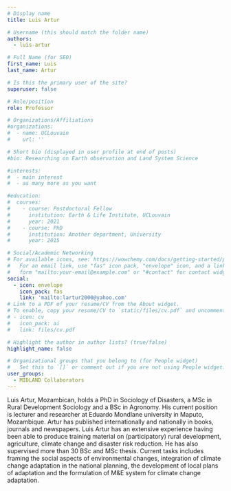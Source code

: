 ```yaml
---
# Display name
title: Luis Artur

# Username (this should match the folder name)
authors:
  - luis-artur

# Full Name (for SEO)
first_name: Luis   
last_name: Artur

# Is this the primary user of the site?
superuser: false

# Role/position
role: Professor

# Organizations/Affiliations
#organizations:
#  - name: UCLouvain
#    url: ''

# Short bio (displayed in user profile at end of posts)
#bio: Researching on Earth observation and Land System Science

#interests:
#  - main interest
#  - as many more as you want

#education:
#  courses:
#    - course: Postdoctoral Fellow 
#      institution: Earth & Life Institute, UCLouvain
#      year: 2021
#    - course: PhD 
#      institution: Another department, University
#      year: 2015

# Social/Academic Networking
# For available icons, see: https://wowchemy.com/docs/getting-started/page-builder/#icons
#   For an email link, use "fas" icon pack, "envelope" icon, and a link in the
#   form "mailto:your-email@example.com" or "#contact" for contact widget.
social:
  - icon: envelope
    icon_pack: fas
    link: 'mailto:lartur2000@yahoo.com'
# Link to a PDF of your resume/CV from the About widget.
# To enable, copy your resume/CV to `static/files/cv.pdf` and uncomment the lines below.
# - icon: cv
#   icon_pack: ai
#   link: files/cv.pdf

# Highlight the author in author lists? (true/false)
highlight_name: false

# Organizational groups that you belong to (for People widget)
#   Set this to `[]` or comment out if you are not using People widget.
user_groups:
  - MIDLAND Collaborators
---
```

Luis Artur, Mozambican, holds a PhD in Sociology of Disasters, a MSc in Rural Development Sociology and a BSc in Agronomy. His current position is lecturer and researcher at Eduardo Mondlane university in Maputo, Mozambique. Artur has published internationally and nationally in books, journals and newspapers. Luis Artur has an extensive experience having been able to produce training material on (participatory) rural development, agriculture, climate change and disaster risk reduction. He has also supervised more than 30 BSc and MSc thesis. Current tasks includes framing the social aspects of environmental changes, integration of climate change adaptation in the national planning, the development of local plans of adaptation and the formulation of M&E system for climate change adaptation.